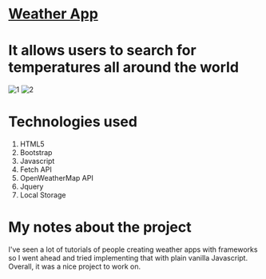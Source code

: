 # [Weather App](https://weatherappjs.netlify.com//)

# It allows users to search for temperatures all around the world

![1](https://user-images.githubusercontent.com/38442554/59020949-cb603180-87ff-11e9-8152-c14d0bf56ba8.PNG)
![2](https://user-images.githubusercontent.com/38442554/59021094-09f5ec00-8800-11e9-8e4e-d8c74189c7dd.PNG)

# Technologies used
1. HTML5
2. Bootstrap
3. Javascript
4. Fetch API
5. OpenWeatherMap API
6. Jquery
7. Local Storage


# My notes about the project

I've seen a lot of tutorials of people creating weather apps with frameworks so I went ahead and tried implementing that with plain vanilla Javascript. Overall, it was a nice project to work on.
